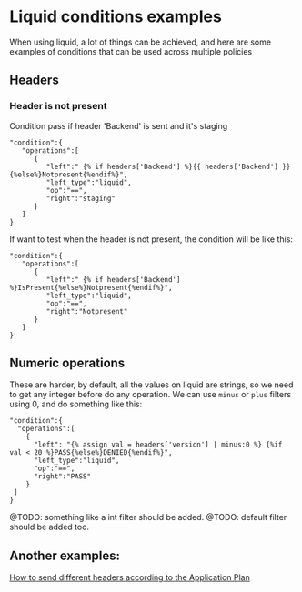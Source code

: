 # Liquid conditions examples

When using liquid, a lot of things can be achieved, and here are some examples
of conditions that can be used across multiple policies


## Headers

### Header is not present

Condition pass if header 'Backend' is sent and it's staging

```
"condition":{
   "operations":[
      {
         "left":" {% if headers['Backend'] %}{{ headers['Backend'] }}{%else%}Notpresent{%endif%}",
         "left_type":"liquid",
         "op":"==",
         "right":"staging"
      }
   ]
}
```

If want to test when the header is not present, the condition will be like this:

```
"condition":{
   "operations":[
      {
         "left":" {% if headers['Backend'] %}IsPresent{%else%}Notpresent{%endif%}",
         "left_type":"liquid",
         "op":"==",
         "right":"Notpresent"
      }
   ]
}
```

## Numeric operations

These are harder, by default, all the values on liquid are strings, so we need
to get any integer before do any operation. We can use `minus` or `plus`
filters using 0, and do something like this:


```
"condition":{
  "operations":[
    {
      "left": "{% assign val = headers['version'] | minus:0 %} {%if val < 20 %}PASS{%else%}DENIED{%endif%}",
      "left_type":"liquid",
      "op":"==",
      "right":"PASS"
    }
 ]
}
```

@TODO: something like a int filter should be added.
@TODO: default filter should be added too.


## Another examples:

[How to send different headers according to the Application Plan](https://access.redhat.com/solutions/3925031)
